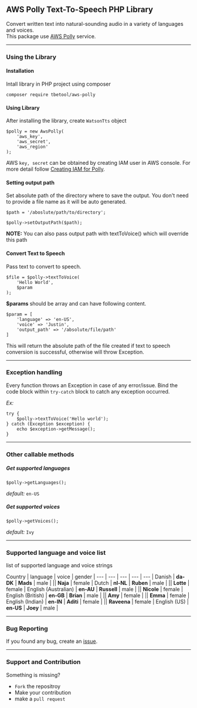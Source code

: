 ## AWS Polly Text-To-Speech PHP Library

Convert written text into natural-sounding audio in a variety of languages and voices.  
This package use [AWS Polly](https://aws.amazon.com/polly/) service.

---
### Using the Library

#### Installation

Intall library in PHP project using composer
```
composer require tbetool/aws-polly
```

#### Using Library

After installing the library, create `WatsonTts` object
```
$polly = new AwsPolly(
    'aws_key', 
    'aws_secret', 
    'aws_region'
);
```
AWS `key, secret` can be obtained by creating IAM user in AWS console. For more detail follow [Creating IAM for Polly](#).

#### Setting output path
Set absolute path of the directory where to save the output. You don't need to provide a file name as it will be auto generated.
```
$path = '/aboslute/path/to/directory';

$polly->setOutputPath($path);
```

**NOTE:** You can also pass output path with textToVoice() which will override this path

#### Convert Text to Speech
Pass text to convert to speech.
```
$file = $polly->textToVoice(
    'Hello World',
    $param
);
```
**$params** should be array and can have following content.
```
$param = [
    'language' => 'en-US',
    'voice' => 'Justin',
    'output_path' => '/absolute/file/path'
]
```
This will return the absolute path of the file created if text to speech conversion is successful, otherwise will throw Exception.

---
### Exception handling

Every function throws an Exception in case of any error/issue. Bind the code block within `try-catch` block to catch any exception occurred.

_Ex:_
```
try {
    $polly->textToVoice('Hello world');
} catch (Exception $exception) {
    echo $exception->getMessage();
}
```

---
### Other callable methods

##### Get supported languages
```
$polly->getLanguages();
```

_default:_ `en-US`
##### Get supported voices
```
$polly->getVoices();
``` 
_default:_ `Ivy`

---
### Supported language and voice list
list of supported language and voice strings

Country | language | voice | gender |
--- | --- | --- | --- | --- |
Danish | **da-DK** | **Mads** | male  |
|| **Naja** | female  |
Dutch | **nl-NL** | **Ruben** | male  |
|| **Lotte** | female  |
English (Australian) | **en-AU** | **Russell** | male  |
|| **Nicole** | female  |
English (British) | **en-GB** | **Brian** | male  |
|| **Amy** | female  |
|| **Emma** | female  |
English (Indian) | **en-IN** | **Aditi** | female  |
|| **Raveena** | female  |
English (US) | **en-US** | **Joey** | male  |

---
### Bug Reporting

If you found any bug, create an [issue](https://github.com/TBETool/aws-polly/issues/new).

---
### Support and Contribution

Something is missing? 
* `Fork` the repositroy
* Make your contribution
* make a `pull request`


